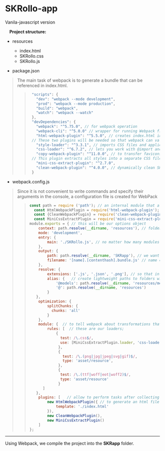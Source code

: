 # SKRollo-app
Vanila-javascript version

&emsp;**Project structure:**
* resources
  + index.html
  + SKRollo.css
  + SKRollo.js
  
* package.json
> The main task of webpack is to generate a bundle that can be referenced in index.html.
> > ```javascript
> >  "scripts": {
> >    "dev": "webpack --mode development",
> >    "prod": "webpack --mode production",
> >    "build": "webpack",
> >    "watch": "webpack --watch"
> >  },
> >  "devDependencies": {
> >    "webpack": "^5.75.0", // for webpack operation
> >    "webpack-cli": "^5.0.0" // wrapper for running Webpack from command line
> >    "html-webpack-plugin": "^5.5.0", // creates index.html in dist directory and automatically adds bundle link to it
> >  // These two plugins will be needed so that webpack can validly work with CSS, can load and extract css files:
> >    "style-loader": "^3.3.1", // imports CSS files and applies styles to the DOM
> >    "css-loader": "^6.7.2", // lets you work with @import and url() inside CSS
> >    "copy-webpack-plugin": "^11.0.0", // to transfer favicons to the SKRapp folder
> >  // This plugin extracts all styles into a separate CSS file that can be attached to a page via a <link> tag.
> >    "mini-css-extract-plugin": "^2.7.0",
> >    "clean-webpack-plugin": "^4.0.0", // dynamically clean SKRapp folder in order to update user cache
> >  }
> > ```

* webpack.config.js
> Since it is not convenient to write commands and specify their arguments in the console, a configuration file is created for WebPack
> > ```javascript
> > const path = require ('path'); // an internal module that allows you to comfortably work with paths on platform;
> >   const HtmlWebpackPlugin = require('html-webpack-plugin');
> >   const {CleanWebpackPlugin} = require('clean-webpack-plugin');
> >   const MiniCssExtractPlugin = require('mini-css-extract-plugin');
> > module.exports = { // this will be our options object
> > 	context: path.resolve(__dirname, 'resources'), // folder where source files of project are located and will be linked to it
> > 	mode: 'development',
> > 	entry: {
> > 		main: './SKRollo.js', // no matter how many modules application contains, there is always a single entry point;
> > 	}, 
> > 	output: {
> > 		path: path.resolve(__dirname, 'SKRapp'), // we want to put everything in SKRapp folder
> > 		filename: '[name].[contenthash].bundle.js' // name configured file using patterns
> > 	}, 	
> > 	resolve: {
> > 		extensions: ['.js', '.json', '.png'], // so that in imports, file extensions are not written, but only their names
> > 		alias: {   // create lightweight paths to folders with files;
> > 			'@models': path.resolve(__dirname, 'resources/models'),
> > 			'@': path.resolve(__dirname, 'resources')
> > 		}	
> >    },	
> > 	optimization: {
> > 	    splitChunks: {
> >           chunks: 'all'		
> > 	    }	
> > 	},
> > 	module: {  // to tell webpack about transformations that need to be done before generating bundle;  
> >         rules: [  // these are our loaders;
> >             {
> >               test: /\.css$/,
> >               use: [MiniCssExtractPlugin.loader, 'css-loader']
> >              },
> > 			 {
> >                test: /\.(png|jpg|jpeg|svg|gif)$/,
> >                type: 'asset/resource',
> >              },
> > 			 {
> >               test: /\.(ttf|woff|eot|woff2)$/,
> >               type: 'asset/resource'
> >              }
> >       ]
> >    },
> > 	plugins: [   // allow to perform tasks after collecting the bundle                        
> >         new HtmlWebpackPlugin({ // to generate an html file based on our base html
> > 			template: './index.html'
> > 		}),
> >         new CleanWebpackPlugin(),
> > 		new MiniCssExtractPlugin()
> >     ] 
> > };
> > ```

___

Using Webpack, we compile the project into the **SKRapp** folder.










